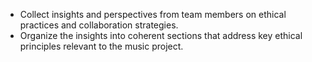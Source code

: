 - Collect insights and perspectives from team members on ethical practices and collaboration strategies.
- Organize the insights into coherent sections that address key ethical principles relevant to the music project.
